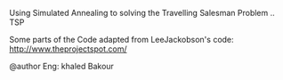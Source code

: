 Using Simulated Annealing to solving the Travelling Salesman Problem .. TSP
 

  
 Some parts of the Code adapted from LeeJackobson's code:
  http://www.theprojectspot.com/
 
 
 
@author Eng: khaled Bakour
   
 
